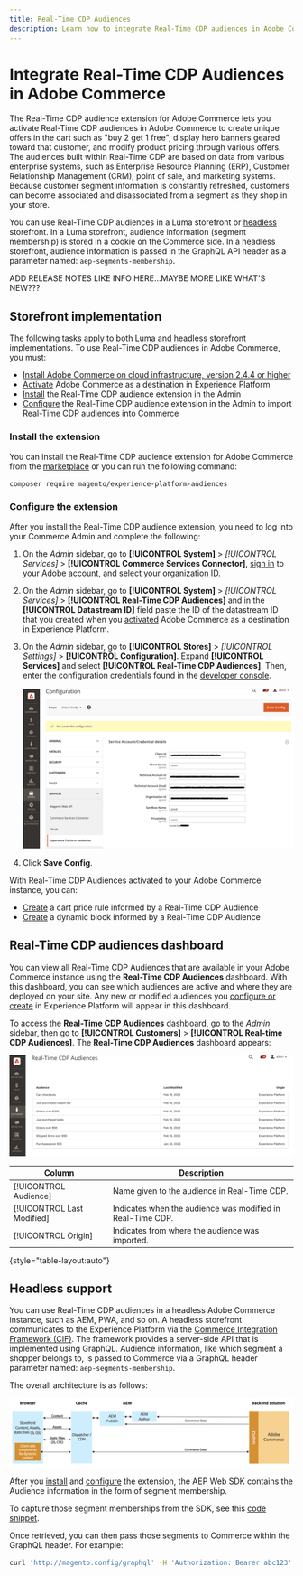 ```yaml
---
title: Real-Time CDP Audiences
description: Learn how to integrate Real-Time CDP audiences in Adobe Commerce.
---
```

# Integrate Real-Time CDP Audiences in Adobe Commerce

The Real-Time CDP audience extension for Adobe Commerce lets you activate Real-Time CDP audiences in Adobe Commerce to create unique offers in the cart such as "buy 2 get 1 free", display hero banners geared toward that customer, and modify product pricing through various offers. The audiences built within Real-Time CDP are based on data from various enterprise systems, such as Enterprise Resource Planning (ERP), Customer Relationship Management (CRM), point of sale, and marketing systems. Because customer segment information is constantly refreshed, customers can become associated and disassociated from a segment as they shop in your store.

You can use Real-Time CDP audiences in a Luma storefront or [headless](#headless-support) storefront. In a Luma storefront, audience information (segment membership) is stored in a cookie on the Commerce side. In a headless storefront, audience information is passed in the GraphQL API header as a parameter named: `aep-segments-membership`.

ADD RELEASE NOTES LIKE INFO HERE...MAYBE MORE LIKE WHAT'S NEW???


## Storefront implementation

The following tasks apply to both Luma and headless storefront implementations. To use Real-Time CDP audiences in Adobe Commerce, you must:

- [Install Adobe Commerce on cloud infrastructure, version 2.4.4 or higher](https://experienceleague.adobe.com/docs/commerce-cloud-service/user-guide/overview.html)
- [Activate](https://experienceleague.adobe.com/docs/experience-platform/destinations/catalog/personalization/adobe-commerce.html) Adobe Commerce as a destination in Experience Platform
- [Install](#install-the-extension) the Real-Time CDP audience extension in the Admin
- [Configure](#configure-the-extension) the Real-Time CDP audience extension in the Admin to import Real-Time CDP audiences into Commerce

### Install the extension

You can install the Real-Time CDP audience extension for Adobe Commerce from the [marketplace](https://marketplace.magento.com/magento-experience-platform-audiences.html) or you can run the following command:

   ```bash
   composer require magento/experience-platform-audiences
   ```

### Configure the extension

After you install the Real-Time CDP audience extension, you need to log into your Commerce Admin and complete the following:

1. On the _Admin_ sidebar, go to **[!UICONTROL System]** > _[!UICONTROL Services]_ > **[!UICONTROL Commerce Services Connector]**, [sign in](https://experienceleague.adobe.com/docs/commerce-merchant-services/user-guides/integration-services/saas.html?lang=en#organizationid) to your Adobe account, and select your organization ID.
1. On the _Admin_ sidebar, go to **[!UICONTROL System]** > _[!UICONTROL Services]_ > **[!UICONTROL Real-Time CDP Audiences]** and in the **[!UICONTROL Datastream ID]** field paste the ID of the datastream ID that you created when you [activated](https://experienceleague.adobe.com/docs/experience-platform/destinations/catalog/personalization/adobe-commerce.html) Adobe Commerce as a destination in Experience Platform.
1. On the _Admin_ sidebar, go to **[!UICONTROL Stores]** > _[!UICONTROL Settings]_ > **[!UICONTROL Configuration]**. Expand **[!UICONTROL Services]** and select **[!UICONTROL Real-Time CDP Audiences]**. Then, enter the configuration credentials found in the [developer console](https://developer.adobe.com/console/home).

    ![Real-Time CDP Audience Admin Configuration](./assets/rtcdp-admin-config.png)

1. Click **Save Config**.

With Real-Time CDP Audiences activated to your Adobe Commerce instance, you can:

- [Create](../merchandising-promotions/customer-segment-rtcdp-cart-price-rule.md) a cart price rule informed by a Real-Time CDP Audience
- [Create](../content-design/dynamic-blocks-price-rules-audiences.md) a dynamic block informed by a Real-Time CDP Audience

## Real-Time CDP audiences dashboard

You can view all Real-Time CDP Audiences that are available in your Adobe Commerce instance using the **Real-Time CDP Audiences** dashboard. With this dashboard, you can see which audiences are active and where they are deployed on your site. Any new or modified audiences you [configure or create](https://experienceleague.adobe.com/docs/experience-platform/segmentation/ui/segment-builder.html) in Experience Platform will appear in this dashboard.

To access the **Real-Time CDP Audiences** dashboard, go to the _Admin_ sidebar, then go to **[!UICONTROL Customers]** > **[!UICONTROL Real-time CDP Audiences]**. The **Real-Time CDP Audiences** dashboard appears:

![Real-Time CDP Audiences Dashboard](./assets/audience-library.png)

|Column|Description|
|--- |--- |
|[!UICONTROL Audience]|Name given to the audience in Real-Time CDP.|
|[!UICONTROL Last Modified]|Indicates when the audience was modified in Real-Time CDP.|
|[!UICONTROL Origin]|Indicates from where the audience was imported.|

{style="table-layout:auto"}

## Headless support

You can use Real-Time CDP audiences in a headless Adobe Commerce instance, such as AEM, PWA, and so on. A headless storefront communicates to the Experience Platform via the [Commerce Integration Framework (CIF)](https://experienceleague.adobe.com/docs/experience-manager-cloud-service/content/content-and-commerce/integrations/magento.html). The framework provides a server-side API that is implemented using GraphQL. Audience information, like which segment a shopper belongs to, is passed to Commerce via a GraphQL header parameter named: `aep-segments-membership`.

The overall architecture is as follows:

![Sending Data from Headless Storefront to Backend](./assets/aem-commerce-architecture.png)

After you [install](#install-the-extension) and [configure](#configure-the-extension) the extension, the AEP Web SDK contains the Audience information in the form of segment membership.

To capture those segment memberships from the SDK, see this [code snippet](https://experienceleague.adobe.com/docs/experience-platform/destinations/catalog/personalization/custom-personalization.html#example-response-for-custom-personalization-with-attributes).

Once retrieved, you can then pass those segments to Commerce within the GraphQL header. For example:

```bash
curl 'http://magento.config/graphql' -H 'Authorization: Bearer abc123' -H 'aep-segments-membership: urlencoded_list_of_segments' -H 'Content-Type: application/json' --data-binary '{"query":"query {\ncustomer {\nfirstname\nlastname\nemail\n}\n}"}'
```
